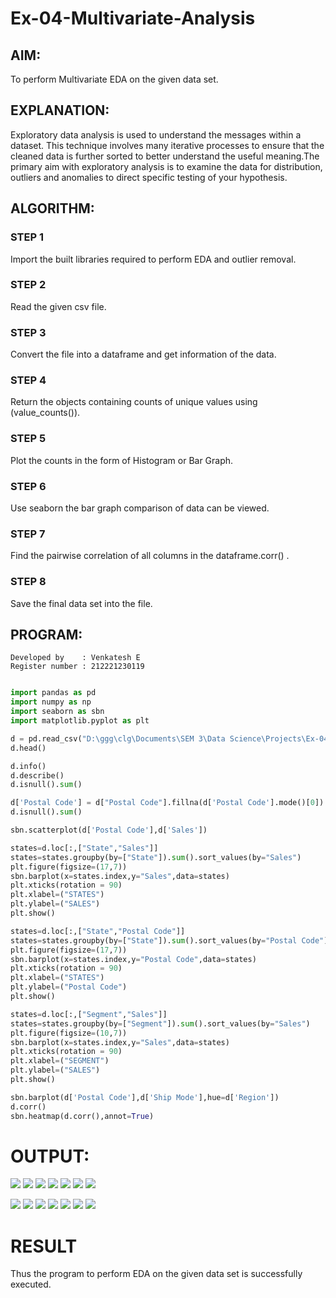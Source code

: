 # Ex-04-Multivariate-Analysis
## AIM:

To perform Multivariate EDA on the given data set.

## EXPLANATION:

Exploratory data analysis is used to understand the messages within a dataset. This technique involves many iterative processes to ensure that the cleaned data is further sorted to better understand the useful meaning.The primary aim with exploratory analysis is to examine the data for distribution, outliers and anomalies to direct specific testing of your hypothesis.

## ALGORITHM:

### STEP 1

Import the built libraries required to perform EDA and outlier removal.

### STEP 2

Read the given csv file.

### STEP 3

Convert the file into a dataframe and get information of the data.

### STEP 4

Return the objects containing counts of unique values using (value_counts()).

### STEP 5

Plot the counts in the form of Histogram or Bar Graph.

### STEP 6

Use seaborn the bar graph comparison of data can be viewed.

### STEP 7

Find the pairwise correlation of all columns in the dataframe.corr() .

### STEP 8

Save the final data set into the file.

## PROGRAM:
```
Developed by    : Venkatesh E
Register number : 212221230119
```
```python

import pandas as pd
import numpy as np
import seaborn as sbn
import matplotlib.pyplot as plt

d = pd.read_csv("D:\ggg\clg\Documents\SEM 3\Data Science\Projects\Ex-04-Multivariate-Analysis\SuperStore.csv")
d.head()

d.info()
d.describe()
d.isnull().sum()

d['Postal Code'] = d["Postal Code"].fillna(d['Postal Code'].mode()[0])
d.isnull().sum()

sbn.scatterplot(d['Postal Code'],d['Sales'])

states=d.loc[:,["State","Sales"]]
states=states.groupby(by=["State"]).sum().sort_values(by="Sales")
plt.figure(figsize=(17,7))
sbn.barplot(x=states.index,y="Sales",data=states)
plt.xticks(rotation = 90)
plt.xlabel=("STATES")
plt.ylabel=("SALES")
plt.show()

states=d.loc[:,["State","Postal Code"]]
states=states.groupby(by=["State"]).sum().sort_values(by="Postal Code")
plt.figure(figsize=(17,7))
sbn.barplot(x=states.index,y="Postal Code",data=states)
plt.xticks(rotation = 90)
plt.xlabel=("STATES")
plt.ylabel=("Postal Code")
plt.show()

states=d.loc[:,["Segment","Sales"]]
states=states.groupby(by=["Segment"]).sum().sort_values(by="Sales")
plt.figure(figsize=(10,7))
sbn.barplot(x=states.index,y="Sales",data=states)
plt.xticks(rotation = 90)
plt.xlabel=("SEGMENT")
plt.ylabel=("SALES")
plt.show()

sbn.barplot(d['Postal Code'],d['Ship Mode'],hue=d['Region'])
d.corr()
sbn.heatmap(d.corr(),annot=True)

```

# OUTPUT:
![](img/1.JPG)
![](img/2.JPG)
![](img/3.JPG)
![](img/4.JPG)
![](img/5.JPG)
![](img/6.JPG)
![](img/7.JPG)

![](img/8.JPG)
![](img/9.JPG)
![](img/10.JPG)
![](img/11.JPG)
![](img/12.JPG)
![](img/13.JPG)
![](img/14.JPG)

# RESULT
Thus the program to perform EDA on the given data set is successfully executed.